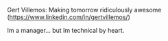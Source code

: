 Gert Villemos: Making tomorrow ridiculously awesome (https://www.linkedin.com/in/gertvillemos/)

Im a manager... but Im technical by heart.
